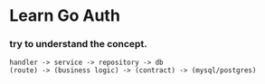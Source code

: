 # Learn Go Auth 


### try to understand the concept.
```
handler -> service -> repository -> db
(route) -> (business logic) -> (contract) -> (mysql/postgres)
```
